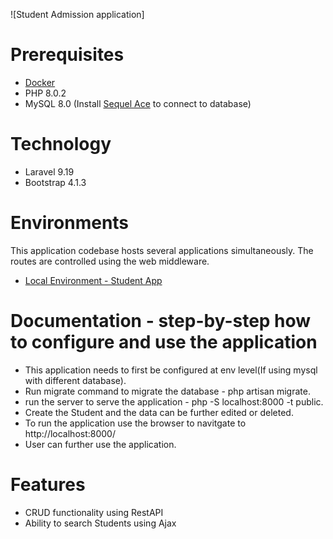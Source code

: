 ![Student Admission application]

# Prerequisites
* [Docker](http://docker.com)
* PHP 8.0.2
* MySQL 8.0 (Install [Sequel Ace](https://github.com/Sequel-Ace/Sequel-Ace) to connect to database)

# Technology
* Laravel 9.19
* Bootstrap 4.1.3

# Environments
This application codebase hosts several applications simultaneously. The routes are controlled using the web middleware.
* [Local Environment - Student App](http://localhost:8000/)

# Documentation - step-by-step how to configure and use the application
* This application needs to first be configured at env level(If using mysql with different database).
* Run migrate command to migrate the database - php artisan migrate.
* run the server to serve the application - php -S localhost:8000 -t public.
* Create the Student and the data can be further edited or deleted.
* To run the application use the browser to navitgate to http://localhost:8000/
* User can further use the application.

# Features
* CRUD functionality using RestAPI
* Ability to search Students using Ajax
